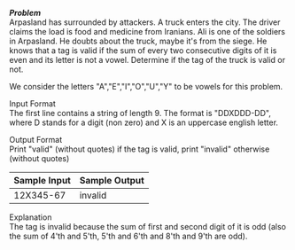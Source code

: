 **_Problem_**  
Arpasland has surrounded by attackers. A truck enters the city. The driver claims the load is food and medicine from Iranians. Ali is one of the soldiers in Arpasland. He doubts about the truck, maybe it's from the siege. He knows that a tag is valid if the sum of every two consecutive digits of it is even and its letter is not a vowel. Determine if the tag of the truck is valid or not.

We consider the letters "A","E","I","O","U","Y" to be vowels for this problem.

Input Format  
The first line contains a string of length 9. The format is "DDXDDD-DD", where D stands for a digit (non zero) and X is an uppercase english letter.

Output Format  
Print "valid" (without quotes) if the tag is valid, print "invalid" otherwise (without quotes)

|Sample Input|Sample Output|
|------------|-------------|
|12X345-67   |  invalid    |

Explanation  
The tag is invalid because the sum of first and second digit of it is odd (also the sum of 4'th and 5'th, 5'th and 6'th and 8'th and 9'th are odd).

